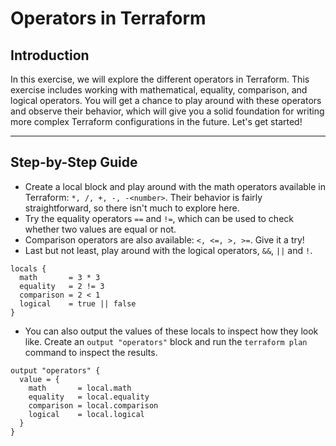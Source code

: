 # Operators in Terraform

## Introduction

In this exercise, we will explore the different operators in Terraform. This exercise includes working with
mathematical, equality, comparison, and logical operators. You will get a chance to play around with these operators and
observe their behavior, which will give you a solid foundation for writing more complex Terraform configurations in the
future. Let's get started!

--- 

## Step-by-Step Guide

- Create a local block and play around with the math operators available in Terraform: `*, /, +, -, -<number>`. Their
  behavior is fairly straightforward, so there isn't much to explore here.
- Try the equality operators `==` and `!=`, which can be used to check whether two values are equal or not.
- Comparison operators are also available: `<, <=, >, >=`. Give it a try!
- Last but not least, play around with the logical operators, `&&`, `||` and `!`.

```hcl
locals {
  math       = 3 * 3
  equality   = 2 != 3
  comparison = 2 < 1
  logical    = true || false
}
```

- You can also output the values of these locals to inspect how they look like. Create an `output "operators"` block and
  run the `terraform plan` command to inspect the results.
```hcl
output "operators" {
  value = {
    math       = local.math
    equality   = local.equality
    comparison = local.comparison
    logical    = local.logical
  }
}
```

